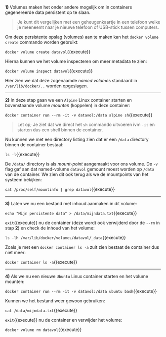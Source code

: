 **1)** Volumes maken het onder andere mogelijk om in containers gegenereerde data persistent op te slaan. 

> Je kunt dit vergelijken met een geheugenkaartje in een telefoon welke je meeneemt naar je nieuwe telefoon of USB-stick tussen computers.

Om deze persistente opslag (volumes) aan te maken kan het `docker volume create` commando worden gebruikt:

`docker volume create datavol`{{execute}}

Hierna kunnen we het volume inspecteren om meer metadata te zien:

`docker volume inspect datavol`{{execute}}

Hier zien we dat deze zogenaamde *named volumes* standaard in `/var/lib/docker/..` worden opgeslagen.

---

**2)** In deze stap gaan we een `Alpine` Linux container starten en bovenstaande volume *mounten* (koppelen) in deze container:

`docker container run --rm -it -v datavol:/data alpine sh`{{execute}}

> Let op; Je ziet dat we direct het `sh` commando uitvoeren ivm `-it` en starten dus een shell binnen de container.

Nu kunnen we met een directory listing zien dat er een `/data` directory binnen de container bestaat:

`ls -l`{{execute}}

De `/data/` directory is als *mount-point* aangemaakt voor ons volume. De `-v` flag gaf aan dat named-volume `datavol` gemount moest worden op `/data` van de container. We zien dit ook terug als we de mountpoints van het systeem bekijken:

`cat /proc/self/mountinfo | grep datavol`{{execute}}

---

**3)** Laten we nu een bestand met inhoud aanmaken in dit volume:

`echo "Mijn persistente data" > /data/mijndata.txt`{{execute}}

`exit`{{execute}} nu de container (deze wordt ook verwijderd door de `--rm` in stap **2**) en check de inhoud van het volume:

`ls -lh /var/lib/docker/volumes/datavol/_data`{{execute}}

Zoals je met een `docker container ls -a` zult zien bestaat de container dus niet meer:

`docker container ls -a`{{execute}}

---

**4)** Als we nu een nieuwe `Ubuntu` Linux container starten en het volume mounten:

`docker container run --rm -it -v datavol:/data ubuntu bash`{{execute}}

Kunnen we het bestand weer gewoon gebruiken:

`cat /data/mijndata.txt`{{execute}}

`exit`{{execute}} nu de container en verwijder het volume:

`docker volume rm datavol`{{execute}}